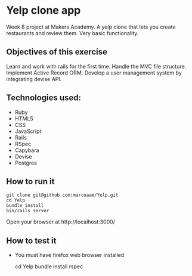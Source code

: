 Yelp clone app
=============

Week 8 project at Makers Academy. A yelp clone that lets you create restaurants and review them. Very basic functionality.

Objectives of this exercise
--------------------------

Learn and work with rails for the first time. Handle the MVC file structure. Implement Active Record ORM. Develop a user management system by integrating devise API.

Technologies used:
-----------------

- Ruby
- HTML5
- CSS
- JavaScript
- Rails
- RSpec
- Capybara
- Devise
- Postgres

How to run it
-------------

	git clone git@github.com:marcoaam/Yelp.git
	cd Yelp
	bundle install
	bin/rails server

Open your browser at http://localhost:3000/

How to test it
-------------

- You must have firefox web browser installed

	cd Yelp
	bundle install
	rspec


